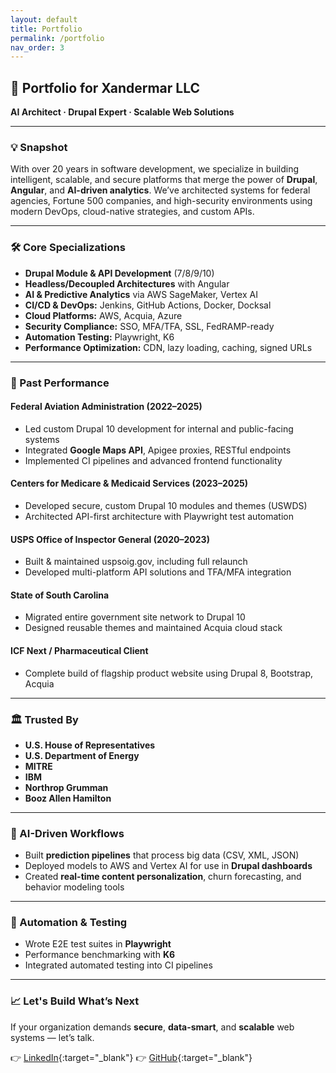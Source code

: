 ```yaml
---
layout: default
title: Portfolio
permalink: /portfolio
nav_order: 3
---
```


## 🚀 Portfolio for Xandermar LLC

**AI Architect · Drupal Expert · Scalable Web Solutions**

---

### 💡 Snapshot

With over 20 years in software development, we specialize in building intelligent, scalable, and secure platforms that merge the power of **Drupal**, **Angular**, and **AI-driven analytics**. We’ve architected systems for federal agencies, Fortune 500 companies, and high-security environments using modern DevOps, cloud-native strategies, and custom APIs.

---

### 🛠️ Core Specializations

* **Drupal Module & API Development** (7/8/9/10)
* **Headless/Decoupled Architectures** with Angular
* **AI & Predictive Analytics** via AWS SageMaker, Vertex AI
* **CI/CD & DevOps:** Jenkins, GitHub Actions, Docker, Docksal
* **Cloud Platforms:** AWS, Acquia, Azure
* **Security Compliance:** SSO, MFA/TFA, SSL, FedRAMP-ready
* **Automation Testing:** Playwright, K6
* **Performance Optimization:** CDN, lazy loading, caching, signed URLs

---

### 🔧 Past Performance

<!-- #### **Quantum Improvements Consulting, LLC** (2024–Present)

* **Drupal Architect** leading system modernization initiatives
* Integrated **Maui .NET applications** with Drupal for seamless data flow and shared authentication
* Developed and documented **CMS process updates and editorial procedures**, improving content governance and workflow efficiency -->

#### **Federal Aviation Administration** (2022–2025)

* Led custom Drupal 10 development for internal and public-facing systems
* Integrated **Google Maps API**, Apigee proxies, RESTful endpoints
* Implemented CI pipelines and advanced frontend functionality

#### **Centers for Medicare & Medicaid Services** (2023–2025)

* Developed secure, custom Drupal 10 modules and themes (USWDS)
* Architected API-first architecture with Playwright test automation

#### **USPS Office of Inspector General** (2020–2023)

* Built & maintained uspsoig.gov, including full relaunch
* Developed multi-platform API solutions and TFA/MFA integration

#### **State of South Carolina**

* Migrated entire government site network to Drupal 10
* Designed reusable themes and maintained Acquia cloud stack

#### **ICF Next / Pharmaceutical Client**

* Complete build of flagship product website using Drupal 8, Bootstrap, Acquia

---

### 🏛️ Trusted By

* **U.S. House of Representatives**
* **U.S. Department of Energy**
* **MITRE**
* **IBM**
* **Northrop Grumman**
* **Booz Allen Hamilton**

---

### 🧠 AI-Driven Workflows

* Built **prediction pipelines** that process big data (CSV, XML, JSON)
* Deployed models to AWS and Vertex AI for use in **Drupal dashboards**
* Created **real-time content personalization**, churn forecasting, and behavior modeling tools

---

### 🧪 Automation & Testing

* Wrote E2E test suites in **Playwright**
* Performance benchmarking with **K6**
* Integrated automated testing into CI pipelines

---

### 📈 Let's Build What’s Next

If your organization demands **secure**, **data-smart**, and **scalable** web systems — let’s talk.

👉 [LinkedIn](https://www.linkedin.com/company/xandermar-llc){:target="_blank"}
👉 [GitHub](https://github.com/xandermar){:target="_blank"}